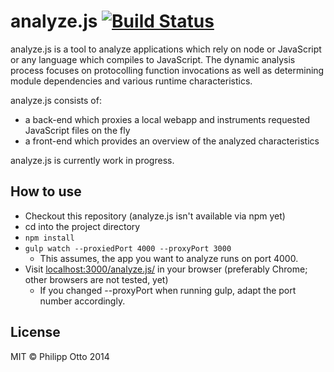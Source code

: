 # analyze.js [![Build Status](https://travis-ci.org/philippotto/analyze.js.svg?branch=master)](https://travis-ci.org/philippotto/analyze.js)

analyze.js is a tool to analyze applications which rely on node or JavaScript or any language which compiles to JavaScript.
The dynamic analysis process focuses on protocolling function invocations as well as determining module dependencies and various runtime characteristics.

analyze.js consists of:
- a back-end which proxies a local webapp and instruments requested JavaScript files on the fly
- a front-end which provides an overview of the analyzed characteristics

analyze.js is currently work in progress.


## How to use

- Checkout this repository (analyze.js isn't available via npm yet)
- cd into the project directory
- ```npm install```
- ```gulp watch --proxiedPort 4000 --proxyPort 3000```
  - This assumes, the app you want to analyze runs on port 4000.
- Visit [localhost:3000/analyze.js/](http://localhost:3000/analyze.js/) in your browser (preferably Chrome; other browsers are not tested, yet)
  - If you changed --proxyPort when running gulp, adapt the port number accordingly.

## License

MIT © Philipp Otto 2014
